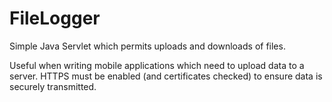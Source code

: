 FileLogger
==========

Simple Java Servlet which permits uploads and downloads of files. 

Useful when writing mobile applications which need to upload data to a server. HTTPS must be enabled (and certificates checked) to ensure data is securely transmitted.

